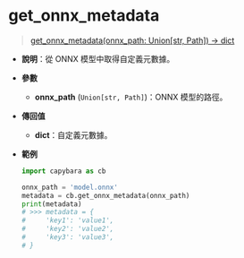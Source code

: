 # get_onnx_metadata

> [get_onnx_metadata(onnx_path: Union[str, Path]) -> dict](https://github.com/DocsaidLab/Capybara/blob/975d62fba4f76db59e715c220f7a2af5ad8d050e/capybara/onnxengine/metadata.py#L10)

- **說明**：從 ONNX 模型中取得自定義元數據。

- **參數**

  - **onnx_path** (`Union[str, Path]`)：ONNX 模型的路徑。

- **傳回值**

  - **dict**：自定義元數據。

- **範例**

  ```python
  import capybara as cb

  onnx_path = 'model.onnx'
  metadata = cb.get_onnx_metadata(onnx_path)
  print(metadata)
  # >>> metadata = {
  #     'key1': 'value1',
  #     'key2': 'value2',
  #     'key3': 'value3',
  # }
  ```
